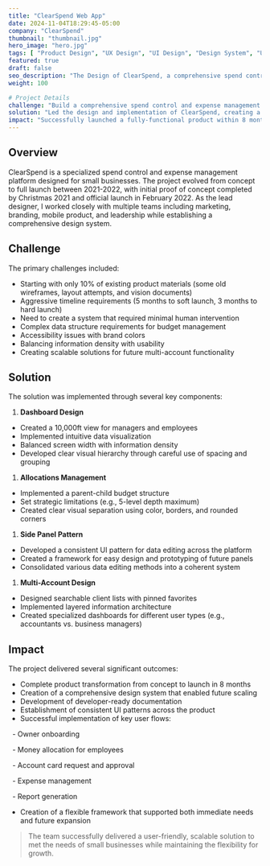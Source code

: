 ```yaml
---
title: "ClearSpend Web App"
date: 2024-11-04T18:29:45-05:00
company: "ClearSpend"
thumbnail: "thumbnail.jpg"
hero_image: "hero.jpg"
tags: [ "Product Design", "UX Design", "UI Design", "Design System", "User Experience", "User Interface" ]
featured: true
draft: false
seo_description: "The Design of ClearSpend, a comprehensive spend control and expense management solution for small businesses."
weight: 100

# Project Details
challenge: "Build a comprehensive spend control and expense management solution for small businesses from scratch within an aggressive 8-month timeline."
solution: "Led the design and implementation of ClearSpend, creating a cohesive design system and user experience that balanced control with flexibility, utilizing two-week sprint cycles and iterative feedback loops."
impact: "Successfully launched a fully-functional product within 8 months, establishing a scalable design system and developer-ready documentation that formed the foundation for future product development."
---
```


## Overview

ClearSpend is a specialized spend control and expense management platform designed for small businesses. The project evolved from concept to full launch between 2021-2022, with initial proof of concept completed by Christmas 2021 and official launch in February 2022. As the lead designer, I worked closely with multiple teams including marketing, branding, mobile product, and leadership while establishing a comprehensive design system.

## Challenge

The primary challenges included:

- Starting with only 10% of existing product materials (some old wireframes, layout attempts, and vision documents)
- Aggressive timeline requirements (5 months to soft launch, 3 months to hard launch)
- Need to create a system that required minimal human intervention
- Complex data structure requirements for budget management
- Accessibility issues with brand colors
- Balancing information density with usability
- Creating scalable solutions for future multi-account functionality

## Solution

The solution was implemented through several key components:

1. **Dashboard Design**

- Created a 10,000ft view for managers and employees
- Implemented intuitive data visualization
- Balanced screen width with information density
- Developed clear visual hierarchy through careful use of spacing and grouping

1. **Allocations Management**

- Implemented a parent-child budget structure
- Set strategic limitations (e.g., 5-level depth maximum)
- Created clear visual separation using color, borders, and rounded corners

1. **Side Panel Pattern**

- Developed a consistent UI pattern for data editing across the platform
- Created a framework for easy design and prototyping of future panels
- Consolidated various data editing methods into a coherent system

1. **Multi-Account Design**

- Designed searchable client lists with pinned favorites
- Implemented layered information architecture
- Created specialized dashboards for different user types (e.g., accountants vs. business managers)

## Impact

The project delivered several significant outcomes:

- Complete product transformation from concept to launch in 8 months
- Creation of a comprehensive design system that enabled future scaling
- Development of developer-ready documentation
- Establishment of consistent UI patterns across the product
- Successful implementation of key user flows:

  - Owner onboarding

  - Money allocation for employees

  - Account card request and approval

  - Expense management

  - Report generation

- Creation of a flexible framework that supported both immediate needs and future expansion

> The team successfully delivered a user-friendly, scalable solution to met the needs of small businesses while maintaining the flexibility for growth.